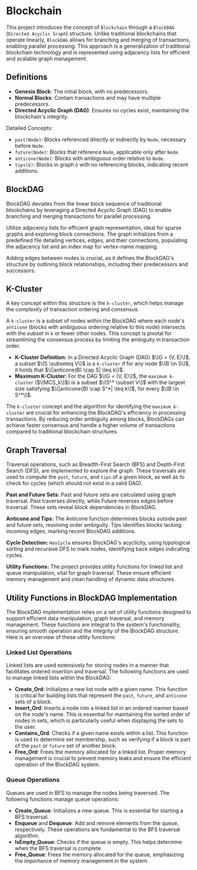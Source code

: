 # Blockchain

This project introduces the concept of `Blockchain` through a `BlockDAG` (`Directed Acyclic Graph`) structure. Unlike traditional blockchains that operate linearly, `BlockDAG` allows for branching and merging of transactions, enabling parallel processing. This approach is a generalization of traditional blockchain technology and is represented using adjacency lists for efficient and scalable graph management.

## Definitions

- **Genesis Block**: The initial block, with no predecessors.
- **Normal Blocks**: Contain transactions and may have multiple predecessors.
- **Directed Acyclic Graph (DAG)**: Ensures no cycles exist, maintaining the blockchain's integrity.

Detailed Concepts:

- `past(Node)`: Blocks referenced directly or indirectly by `Node`, necessary before `Node`.
- `future(Node)`: Blocks that reference `Node`, applicable only after `Node`.
- `anticone(Node)`: Blocks with ambiguous order relative to `Node`.
- `tips(G)`: Blocks in graph `G` with no referencing blocks, indicating recent additions.

## BlockDAG

BlockDAG deviates from the linear block sequence of traditional blockchains by leveraging a Directed Acyclic Graph (DAG) to enable branching and merging transactions for parallel processing.

Utilize adjacency lists for efficient graph representation, ideal for sparse graphs and exploring block connections. The graph initializes from a predefined file detailing vertices, edges, and their connections, populating the adjacency list and an index map for vertex-name mapping.

Adding edges between nodes is crucial, as it defines the BlockDAG's structure by outlining block relationships, including their predecessors and successors.

## K-Cluster

A key concept within this structure is the `k-cluster`, which helps manage the complexity of transaction ordering and consensus.

A `k-cluster` is a subset of nodes within the BlockDAG where each node's `anticone` (blocks with ambiguous ordering relative to this node) intersects with the subset in `k` or fewer other nodes. This concept is pivotal for streamlining the consensus process by limiting the ambiguity in transaction order.

- **K-Cluster Definition:** In a Directed Acyclic Graph (DAG) $\(G = (V, E)\)$, a subset $\(S \subseteq V\)$ is a `k-cluster` if for any node $\(B \in S\)$, it holds that $\(|anticone(B) \cap S| \leq k\)$.
- **Maximum K-Cluster:** For the DAG $\(G = (V, E)\)$, the `maximum k-cluster` ($\(MCS_k\)$) is a subset $\(S^* \subset V\)$ with the largest size satisfying $\(|anticone(B) \cap S^*| \leq k\)$, for every $\(B \in S^*\)$.

The `k-cluster` concept and the algorithm for identifying the `maximum k-cluster` are crucial for enhancing the BlockDAG's efficiency in processing transactions. By reducing order ambiguity among blocks, BlockDAGs can achieve faster consensus and handle a higher volume of transactions compared to traditional blockchain structures.

## Graph Traversal

Traversal operations, such as Breadth-First Search (BFS) and Depth-First Search (DFS), are implemented to explore the graph. These traversals are used to compute the `past`, `future`, and `tips` of a given block, as well as to check for cycles (which should not exist in a valid DAG).

**Past and Future Sets:**
Past and future sets are calculated using graph traversal. Past traverses directly, while Future reverses edges before traversal. These sets reveal block dependencies in BlockDAG.

**Anticone and Tips:**
The Anticone function determines blocks outside past and future sets, resolving order ambiguity. Tips identifies blocks lacking incoming edges, marking recent BlockDAG additions.

**Cycle Detection:**
`HasCycle` ensures BlockDAG's acyclicity, using topological sorting and recursive DFS to mark nodes, identifying back edges indicating cycles.

**Utility Functions:**
The project provides utility functions for linked list and queue manipulation, vital for graph traversal. These ensure efficient memory management and clean handling of dynamic data structures.

## Utility Functions in BlockDAG Implementation

The BlockDAG implementation relies on a set of utility functions designed to support efficient data manipulation, graph traversal, and memory management. These functions are integral to the system's functionality, ensuring smooth operation and the integrity of the BlockDAG structure. Here is an overview of these utility functions:

### Linked List Operations

Linked lists are used extensively for storing nodes in a manner that facilitates ordered insertion and traversal. The following functions are used to manage linked lists within the BlockDAG:

- **Create_Ord**: Initializes a new list node with a given name. This function is critical for building lists that represent the `past`, `future`, and `anticone` sets of a block.
- **Insert_Ord**: Inserts a node into a linked list in an ordered manner based on the node's name. This is essential for maintaining the sorted order of nodes in sets, which is particularly useful when displaying the sets to the user.
- **Contains_Ord**: Checks if a given name exists within a list. This function is used to determine set membership, such as verifying if a block is part of the `past` or `future` set of another block.
- **Free_Ord**: Frees the memory allocated for a linked list. Proper memory management is crucial to prevent memory leaks and ensure the efficient operation of the BlockDAG system.

### Queue Operations

Queues are used in BFS to manage the nodes being traversed. The following functions manage queue operations:

- **Create_Queue**: Initializes a new queue. This is essential for starting a BFS traversal.
- **Enqueue** and **Dequeue**: Add and remove elements from the queue, respectively. These operations are fundamental to the BFS traversal algorithm.
- **IsEmpty_Queue**: Checks if the queue is empty. This helps determine when the BFS traversal is complete.
- **Free_Queue**: Frees the memory allocated for the queue, emphasizing the importance of memory management in the system.
